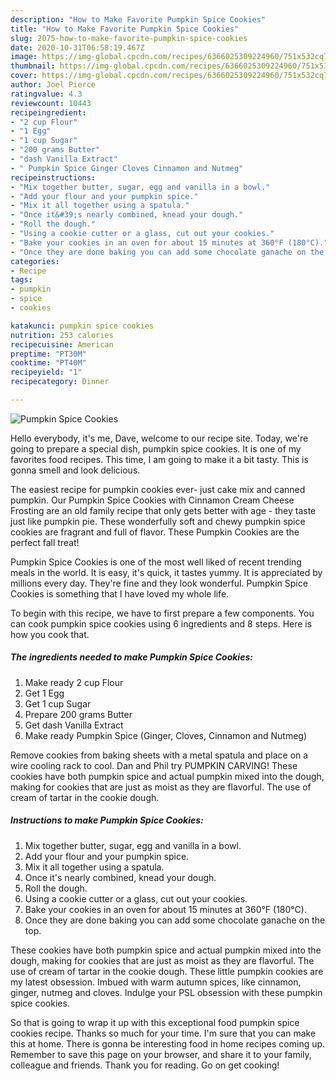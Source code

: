```yaml
---
description: "How to Make Favorite Pumpkin Spice Cookies"
title: "How to Make Favorite Pumpkin Spice Cookies"
slug: 2075-how-to-make-favorite-pumpkin-spice-cookies
date: 2020-10-31T06:58:19.467Z
image: https://img-global.cpcdn.com/recipes/6366025309224960/751x532cq70/pumpkin-spice-cookies-recipe-main-photo.jpg
thumbnail: https://img-global.cpcdn.com/recipes/6366025309224960/751x532cq70/pumpkin-spice-cookies-recipe-main-photo.jpg
cover: https://img-global.cpcdn.com/recipes/6366025309224960/751x532cq70/pumpkin-spice-cookies-recipe-main-photo.jpg
author: Joel Pierce
ratingvalue: 4.3
reviewcount: 10443
recipeingredient:
- "2 cup Flour"
- "1 Egg"
- "1 cup Sugar"
- "200 grams Butter"
- "dash Vanilla Extract"
- " Pumpkin Spice Ginger Cloves Cinnamon and Nutmeg"
recipeinstructions:
- "Mix together butter, sugar, egg and vanilla in a bowl."
- "Add your flour and your pumpkin spice."
- "Mix it all together using a spatula."
- "Once it&#39;s nearly combined, knead your dough."
- "Roll the dough."
- "Using a cookie cutter or a glass, cut out your cookies."
- "Bake your cookies in an oven for about 15 minutes at 360°F (180°C)."
- "Once they are done baking you can add some chocolate ganache on the top."
categories:
- Recipe
tags:
- pumpkin
- spice
- cookies

katakunci: pumpkin spice cookies 
nutrition: 253 calories
recipecuisine: American
preptime: "PT30M"
cooktime: "PT40M"
recipeyield: "1"
recipecategory: Dinner

---
```



![Pumpkin Spice Cookies](https://img-global.cpcdn.com/recipes/6366025309224960/751x532cq70/pumpkin-spice-cookies-recipe-main-photo.jpg)

Hello everybody, it's me, Dave, welcome to our recipe site. Today, we're going to prepare a special dish, pumpkin spice cookies. It is one of my favorites food recipes. This time, I am going to make it a bit tasty. This is gonna smell and look delicious.

The easiest recipe for pumpkin cookies ever- just cake mix and canned pumpkin. Our Pumpkin Spice Cookies with Cinnamon Cream Cheese Frosting are an old family recipe that only gets better with age - they taste just like pumpkin pie. These wonderfully soft and chewy pumpkin spice cookies are fragrant and full of flavor. These Pumpkin Cookies are the perfect fall treat!

Pumpkin Spice Cookies is one of the most well liked of recent trending meals in the world. It is easy, it's quick, it tastes yummy. It is appreciated by millions every day. They're fine and they look wonderful. Pumpkin Spice Cookies is something that I have loved my whole life.


To begin with this recipe, we have to first prepare a few components. You can cook pumpkin spice cookies using 6 ingredients and 8 steps. Here is how you cook that.

<!--inarticleads1-->

##### The ingredients needed to make Pumpkin Spice Cookies:

1. Make ready 2 cup Flour
1. Get 1 Egg
1. Get 1 cup Sugar
1. Prepare 200 grams Butter
1. Get dash Vanilla Extract
1. Make ready  Pumpkin Spice (Ginger, Cloves, Cinnamon and Nutmeg)


Remove cookies from baking sheets with a metal spatula and place on a wire cooling rack to cool. Dan and Phil try PUMPKIN CARVING! These cookies have both pumpkin spice and actual pumpkin mixed into the dough, making for cookies that are just as moist as they are flavorful. The use of cream of tartar in the cookie dough. 

<!--inarticleads2-->

##### Instructions to make Pumpkin Spice Cookies:

1. Mix together butter, sugar, egg and vanilla in a bowl.
1. Add your flour and your pumpkin spice.
1. Mix it all together using a spatula.
1. Once it&#39;s nearly combined, knead your dough.
1. Roll the dough.
1. Using a cookie cutter or a glass, cut out your cookies.
1. Bake your cookies in an oven for about 15 minutes at 360°F (180°C).
1. Once they are done baking you can add some chocolate ganache on the top.


These cookies have both pumpkin spice and actual pumpkin mixed into the dough, making for cookies that are just as moist as they are flavorful. The use of cream of tartar in the cookie dough. These little pumpkin cookies are my latest obsession. Imbued with warm autumn spices, like cinnamon, ginger, nutmeg and cloves. Indulge your PSL obsession with these pumpkin spice cookies. 

So that is going to wrap it up with this exceptional food pumpkin spice cookies recipe. Thanks so much for your time. I'm sure that you can make this at home. There is gonna be interesting food in home recipes coming up. Remember to save this page on your browser, and share it to your family, colleague and friends. Thank you for reading. Go on get cooking!
